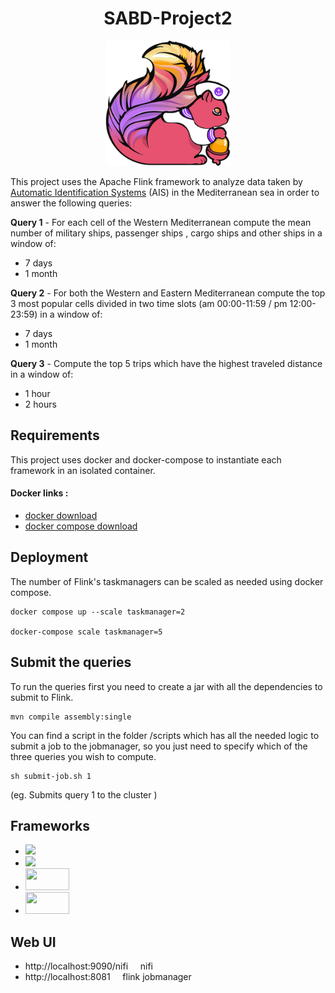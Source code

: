 <h1 style="text-align:center;">SABD-Project2</h1>

<p align="center">
  <img width=200px" height="200px" src="https://github.com/Alefanfi/SABD-Project2/blob/main/logo/logo.png?raw=true">
</p>

This project uses the Apache Flink framework to analyze data taken by  [Automatic Identification Systems](https://en.wikipedia.org/wiki/Automatic_identification_system) (AIS) in the Mediterranean sea in order to answer the following queries:


<b>Query 1</b> - For each cell of the Western Mediterranean compute the mean number of military ships, passenger ships , cargo ships and other ships in a window of:

* 7 days
* 1 month

<b>Query 2</b> - For both the Western and Eastern Mediterranean compute the top 3 most popular cells divided in two time slots (am 00:00-11:59 / pm 12:00-23:59) in a window of:

* 7 days
* 1 month

<b>Query 3</b> - Compute the top 5 trips which have the highest traveled distance in a window of:

* 1 hour
* 2 hours

## Requirements
This project uses docker and docker-compose to instantiate each framework in an isolated container.

#### Docker links :
* [docker download](https://www.docker.com/products/docker-desktop)
* [docker compose download](https://docs.docker.com/compose/install/)

## Deployment
The number of Flink's taskmanagers can be scaled as needed using docker compose.

    docker compose up --scale taskmanager=2

    docker-compose scale taskmanager=5

## Submit the queries
To run the queries first you need to create a jar with all the dependencies to submit to Flink.

    mvn compile assembly:single

You can find a script in the folder /scripts which has all the needed logic to submit a job to the jobmanager, so you just need to specify which of the three queries you wish to compute.

    sh submit-job.sh 1

(eg. Submits query 1 to the cluster )

## Frameworks
* [<img src="https://miro.medium.com/max/400/1*b-i9e82pUCgJbsg3lpdFnA.jpeg" width=70px>](https://nifi.apache.org/)
* [<img src="https://upload.wikimedia.org/wikipedia/commons/thumb/7/70/Apache_Flink_logo.svg/1200px-Apache_Flink_logo.svg.png" width=70px>](https://flink.apache.org/)
* [<img src="https://upload.wikimedia.org/wikipedia/commons/thumb/6/6b/Redis_Logo.svg/1200px-Redis_Logo.svg.png" width=70px height=35px>](https://redis.io/)
* [<img src="https://codeblog.dotsandbrackets.com/wp-content/uploads/2017/01/graphite-logo.png" width=70px height=35px>](https://graphiteapp.org/)

## Web UI
* http://localhost:9090/nifi &nbsp;&nbsp;&nbsp; nifi
* http://localhost:8081 &nbsp;&nbsp;&nbsp; flink jobmanager